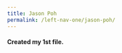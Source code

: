 ```yaml
--- 
title: Jason Poh
permalink: /left-nav-one/jason-poh/
---
```


#### <i class="icon-file"></i> Created my 1st file.
